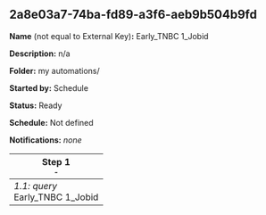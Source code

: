 ## 2a8e03a7-74ba-fd89-a3f6-aeb9b504b9fd

**Name** (not equal to External Key)**:** Early_TNBC 1_Jobid

**Description:** n/a

**Folder:** my automations/

**Started by:** Schedule

**Status:** Ready

**Schedule:** Not defined

**Notifications:** _none_


| Step 1<br>_<small>-</small>_ |
| --- |
| _1.1: query_<br>Early_TNBC 1_Jobid |
